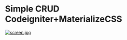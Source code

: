 # Simple CRUD Codeigniter+MaterializeCSS <br />

[![screen.jpg](https://s25.postimg.cc/n429lsanz/screen.jpg)](https://postimg.cc/image/n429lsanv/)
